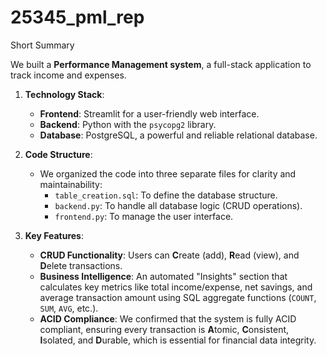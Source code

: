 # 25345_pml_rep
Short Summary 

We built a **Performance Management system**, a full-stack application to track income and expenses.

1.  **Technology Stack**:
    * **Frontend**: Streamlit for a user-friendly web interface.
    * **Backend**: Python with the `psycopg2` library.
    * **Database**: PostgreSQL, a powerful and reliable relational database.

2.  **Code Structure**:
    * We organized the code into three separate files for clarity and maintainability:
        * `table_creation.sql`: To define the database structure.
        * `backend.py`: To handle all database logic (CRUD operations).
        * `frontend.py`: To manage the user interface.

3.  **Key Features**:
    * **CRUD Functionality**: Users can **C**reate (add), **R**ead (view), and **D**elete transactions.
    * **Business Intelligence**: An automated "Insights" section that calculates key metrics like total income/expense, net savings, and average transaction amount using SQL aggregate functions (`COUNT`, `SUM`, `AVG`, etc.).
    * **ACID Compliance**: We confirmed that the system is fully ACID compliant, ensuring every transaction is **A**tomic, **C**onsistent, **I**solated, and **D**urable, which is essential for financial data integrity.
